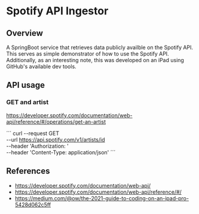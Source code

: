 # Spotify API Ingestor

## Overview
 A SpringBoot service that retrieves data publicly availble on the Spotify API. This serves as simple demonstrator of how to use the Spotify API. Additionally, as an interesting note, this was developed on an iPad using GitHub's available dev tools.


## API usage

### GET and artist
https://developer.spotify.com/documentation/web-api/reference/#/operations/get-an-artist

´´´
curl --request GET \
  --url https://api.spotify.com/v1/artists/id \
  --header 'Authorization: ' \
  --header 'Content-Type: application/json'
´´´


## References

- https://developer.spotify.com/documentation/web-api/
- https://developer.spotify.com/documentation/web-api/reference/#/
- https://medium.com/@ow/the-2021-guide-to-coding-on-an-ipad-pro-5428d062c5ff